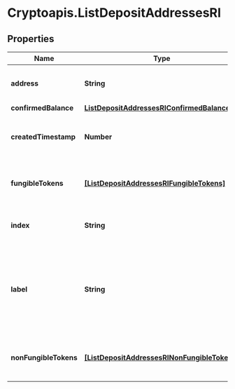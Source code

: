 # Cryptoapis.ListDepositAddressesRI

## Properties

Name | Type | Description | Notes
------------ | ------------- | ------------- | -------------
**address** | **String** | Specifies the specific address&#39;s unique string value. | 
**confirmedBalance** | [**ListDepositAddressesRIConfirmedBalance**](ListDepositAddressesRIConfirmedBalance.md) |  | 
**createdTimestamp** | **Number** | Defines the specific UNIX time when the deposit address was created. | 
**fungibleTokens** | [**[ListDepositAddressesRIFungibleTokens]**](ListDepositAddressesRIFungibleTokens.md) | Represents fungible tokens&#39;es detailed information | 
**index** | **String** | Represents the index of the address in the wallet. | 
**label** | **String** | Represents a custom tag that customers can set up for their Wallets and addresses. E.g. custom label named \&quot;Special addresses\&quot;. | 
**nonFungibleTokens** | [**[ListDepositAddressesRINonFungibleTokens]**](ListDepositAddressesRINonFungibleTokens.md) | Represents non-fungible tokens&#39;es detailed information. | 


